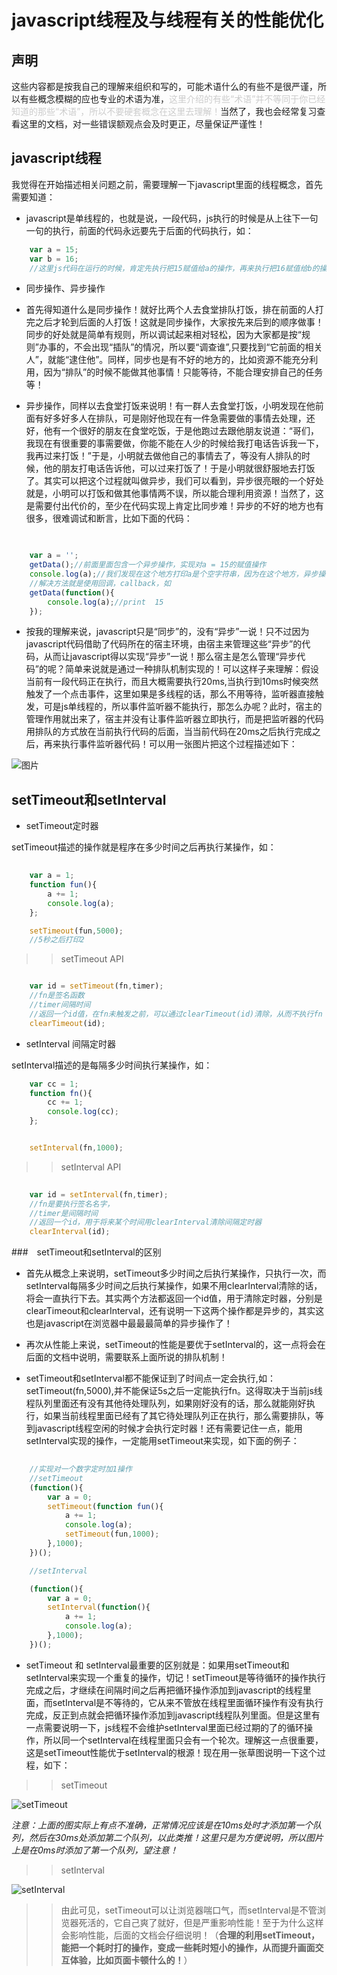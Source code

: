 # javascript线程及与线程有关的性能优化

## 声明

这些内容都是按我自己的理解来组织和写的，可能术语什么的有些不是很严谨，所以有些概念模糊的应也专业的术语为准，<span style="color:#ccc;">这里介绍的有些“术语”并不等同于你已经知道的那些“术语”，所以不要硬套概念在这里去理解！</span>当然了，我也会经常复习查看这里的文档，对一些错误额观点会及时更正，尽量保证严谨性！

## javascript线程

我觉得在开始描述相关问题之前，需要理解一下javascript里面的线程概念，首先需要知道：

*  javascript是单线程的，也就是说，一段代码，js执行的时候是从上往下一句一句的执行，前面的代码永远要先于后面的代码执行，如：

``` javascript
	var a = 15;
	var b = 16;
	//这里js代码在运行的时候，肯定先执行把15赋值给a的操作，再来执行把16赋值给b的操作
```

* 同步操作、异步操作

+ 首先得知道什么是同步操作！就好比两个人去食堂排队打饭，排在前面的人打完之后才轮到后面的人打饭！这就是同步操作，大家按先来后到的顺序做事！同步的好处就是简单有规则，所以调试起来相对轻松，因为大家都是按“规则”办事的，不会出现“插队”的情况，所以要“调查谁”,只要找到“它前面的相关人”，就能“逮住他”。同样，同步也是有不好的地方的，比如资源不能充分利用，因为“排队”的时候不能做其他事情！只能等待，不能合理安排自己的任务等！

+ 异步操作，同样以去食堂打饭来说明！有一群人去食堂打饭，小明发现在他前面有好多好多人在排队，可是刚好他现在有一件急需要做的事情去处理，还好，他有一个很好的朋友在食堂吃饭，于是他跑过去跟他朋友说道：“哥们，我现在有很重要的事需要做，你能不能在人少的时候给我打电话告诉我一下，我再过来打饭！”于是，小明就去做他自己的事情去了，等没有人排队的时候，他的朋友打电话告诉他，可以过来打饭了！于是小明就很舒服地去打饭了。其实可以把这个过程就叫做异步，我们可以看到，异步很亮眼的一个好处就是，小明可以打饭和做其他事情两不误，所以能合理利用资源！当然了，这是需要付出代价的，至少在代码实现上肯定比同步难！异步的不好的地方也有很多，很难调试和断言，比如下面的代码：

``` javascript
	

	var a = '';
	getData();//前面里面包含一个异步操作，实现对a = 15的赋值操作
	console.log(a);//我们发现在这个地方打印a是个空字符串，因为在这个地方，异步操作并没有执行
	//解决方法就是使用回调，callback，如
	getData(function(){
		console.log(a);//print  15
	});

```

+ 按我的理解来说，javascript只是“同步”的，没有“异步”一说！只不过因为javascript代码借助了代码所在的宿主环境，由宿主来管理这些“异步”的代码，从而让javascript得以实现“异步”一说！那么宿主是怎么管理“异步代码”的呢？简单来说就是通过一种排队机制实现的！可以这样子来理解：假设当前有一段代码正在执行，而且大概需要执行20ms,当执行到10ms时候突然触发了一个点击事件，这里如果是多线程的话，那么不用等待，监听器直接触发，可是js单线程的，所以事件监听器不能执行，那怎么办呢？此时，宿主的管理作用就出来了，宿主并没有让事件监听器立即执行，而是把监听器的代码用排队的方式放在当前执行代码的后面，当当前代码在20ms之后执行完成之后，再来执行事件监听器代码！可以用一张图片把这个过程描述如下：

![图片](https://github.com/woai30231/javascriptThreadStudy/blob/master/images/demo_1.png)

## setTimeout和setInterval


* setTimeout定时器

setTimeout描述的操作就是程序在多少时间之后再执行某操作，如：

``` javascript
	
	var a = 1;
	function fun(){
		a += 1;
		console.log(a);
	};

	setTimeout(fun,5000);
	//5秒之后打印2
```


>> setTimeout API

``` javascript

  	var id = setTimeout(fn,timer);
  	//fn是签名函数
  	//timer间隔时间
  	//返回一个id值，在fn未触发之前，可以通过clearTimeout(id)清除，从而不执行fn
  	clearTimeout(id);

```


* setInterval 间隔定时器

setInterval描述的是每隔多少时间执行某操作，如：

``` javascript
	var cc = 1;
	function fn(){
		cc += 1;
		console.log(cc);
	};


	setInterval(fn,1000);
```

>> setInterval API


``` javascript
	
	var id = setInterval(fn,timer);
	//fn是要执行签名名字，
	//timer是间隔时间
	//返回一个id，用于将来某个时间用clearInterval清除间隔定时器
	clearInterval(id);


```


###　setTimeout和setInterval的区别

* 首先从概念上来说明，setTimeout多少时间之后执行某操作，只执行一次，而setInterval每隔多少时间之后执行某操作，如果不用clearInterval清除的话，将会一直执行下去。其实两个方法都返回一个id值，用于清除定时器，分别是clearTimeout和clearInterval，还有说明一下这两个操作都是异步的，其实这也是javascript在浏览器中最最最简单的异步操作了！

* 再次从性能上来说，setTimeout的性能是要优于setInterval的，这一点将会在后面的文档中说明，需要联系上面所说的排队机制！


* setTimeout和setInterval都不能保证到了时间点一定会执行,如：setTimeout(fn,5000),并不能保证5s之后一定能执行fn。这得取决于当前js线程队列里面还有没有其他待处理队列，如果刚好没有的话，那么就能刚好执行，如果当前线程里面已经有了其它待处理队列正在执行，那么需要排队，等到javascript线程空闲的时候才会执行定时器！还有需要记住一点，能用setInterval实现的操作，一定能用setTimeout来实现，如下面的例子：


``` javascript
	
	//实现对一个数字定时加1操作 
	//setTimeout
	(function(){
		var a = 0;
		setTimeout(function fun(){
			a += 1;
			console.log(a);
			setTimeout(fun,1000);
		},1000);
	})();

	//setInterval

	(function(){
		var a = 0;
		setInterval(function(){
			a += 1;
			console.log(a);
		},1000);
	})();


```


* setTimeout 和 setInterval最重要的区别就是：如果用setTimeout和setInterval来实现一个重复的操作，切记！setTimeout是等待循环的操作执行完成之后，才继续在间隔时间之后再把循环操作添加到javascript的线程里面，而setInterval是不等待的，它从来不管放在线程里面循环操作有没有执行完成，反正到点就会把循环操作添加到javascript线程队列里面。但是这里有一点需要说明一下，js线程不会维护setInterval里面已经过期的了的循环操作，所以同一个setInterval在线程里面只会有一个轮次。理解这一点很重要，这是setTimeout性能优于setInterval的根源！现在用一张草图说明一下这个过程，如下：

>> setTimeout

 ![setTimeout](https://github.com/woai30231/javascriptThreadStudy/blob/master/images/demo_2.png)


 _注意：上面的图实际上有点不准确，正常情况应该是在10ms处时才添加第一个队列，然后在30ms处添加第二个队列，以此类推！这里只是为方便说明，所以图片上是在0ms时添加了第一个队列，望注意！_



>> setInterval

 ![setInterval](https://github.com/woai30231/javascriptThreadStudy/blob/master/images/demo_3.png)


>> 由此可见，setTimeout可以让浏览器喘口气，而setInterval是不管浏览器死活的，它自己爽了就好，但是严重影响性能！至于为什么这样会影响性能，后面的文档会仔细说明！（**合理的利用setTimeout，能把一个耗时打的操作，变成一些耗时短小的操作，从而提升画面交互体验，比如页面卡顿什么的！**）






